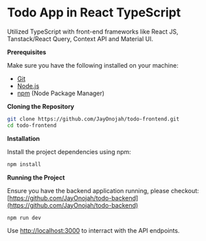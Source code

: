 # Todo App in React TypeScript

Utilized TypeScript with front-end frameworks like React JS, Tanstack/React Query, Context API and Material UI.

**Prerequisites**

Make sure you have the following installed on your machine:

- [Git](https://git-scm.com/)
- [Node.js](https://nodejs.org/en)
- [npm](https://www.npmjs.com/) (Node Package Manager)

**Cloning the Repository**

```bash
git clone https://github.com/JayOnojah/todo-frontend.git
cd todo-frontend
```

**Installation**

Install the project dependencies using npm:

```bash
npm install
```

**Running the Project**

Ensure you have the backend application running, please checkout: [https://github.com/JayOnojah/todo-backend](https://github.com/JayOnojah/todo-backend)

```bash
npm run dev
```

Use [http://localhost:3000](http://localhost:3000) to interract with the API endpoints.
